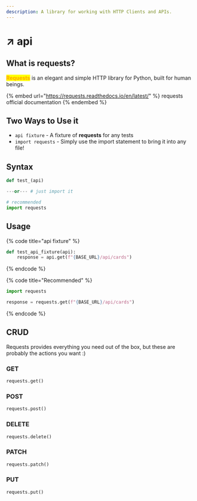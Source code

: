 ```yaml
---
description: A library for working with HTTP Clients and APIs.
---
```


# ↗️ api

## What is requests?

<mark style="color:orange;">**Requests**</mark> is an elegant and simple HTTP library for Python, built for human beings.

{% embed url="https://requests.readthedocs.io/en/latest/" %}
requests official documentation
{% endembed %}

## Two Ways to Use it

* `api fixture` - A fixture of **requests** for any tests
* `import requests` - Simply use the import statement to bring it into any file!

## Syntax

```python
def test_(api)

---or--- # just import it

# recommended
import requests
```

## Usage

{% code title="api fixture" %}
```python
def test_api_fixture(api):
    response = api.get(f"{BASE_URL}/api/cards")
```
{% endcode %}

{% code title="Recommended" %}
```python
import requests

response = requests.get(f"{BASE_URL}/api/cards")
```
{% endcode %}

## CRUD

Requests provides everything you need out of the box, but these are probably the actions you want :)

### GET

```python
requests.get()
```

### POST

```python
requests.post()
```

### DELETE

```python
requests.delete()
```

### PATCH

```python
requests.patch()
```

### PUT

```python
requests.put()
```
